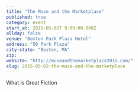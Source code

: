 ```yaml
---
title: "The Muse and the Marketplace"
published: true
category: event
start_at: 2015-05-02T 9:00:00.000Z
allday: false
venue: "Boston Park Plaza Hotel"
address: "50 Park Plaza"
city-state: "Boston, MA"
zip:
website: "http://museandthemarketplace2015.com/"
slug: 2015-05-02-the-muse-and-the-marketplace
---
```

What is Great Fiction

